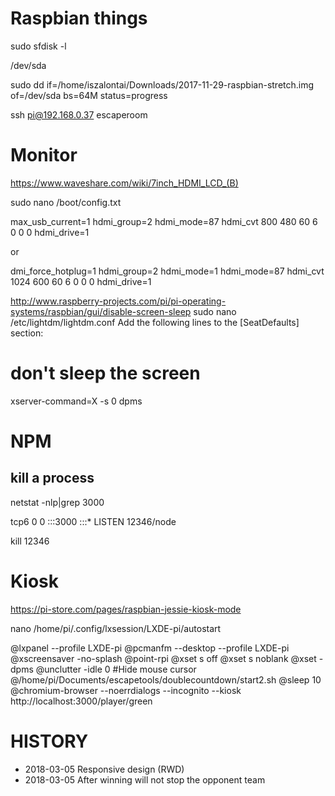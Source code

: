 # Raspbian things

sudo sfdisk -l

/dev/sda

sudo dd if=/home/iszalontai/Downloads/2017-11-29-raspbian-stretch.img of=/dev/sda bs=64M status=progress


ssh pi@192.168.0.37
escaperoom

# Monitor

https://www.waveshare.com/wiki/7inch_HDMI_LCD_(B)

sudo nano /boot/config.txt


max_usb_current=1
hdmi_group=2
hdmi_mode=87
hdmi_cvt 800 480 60 6 0 0 0
hdmi_drive=1

or

dmi_force_hotplug=1
hdmi_group=2
hdmi_mode=1
hdmi_mode=87
hdmi_cvt 1024 600 60 6 0 0 0
hdmi_drive=1


http://www.raspberry-projects.com/pi/pi-operating-systems/raspbian/gui/disable-screen-sleep
sudo nano /etc/lightdm/lightdm.conf
Add the following lines to the [SeatDefaults] section: 

# don't sleep the screen
xserver-command=X -s 0 dpms

# NPM

## kill a process
netstat -nlp|grep 3000

tcp6       0      0 :::3000                 :::*                    LISTEN      12346/node

kill 12346

# Kiosk
https://pi-store.com/pages/raspbian-jessie-kiosk-mode

nano /home/pi/.config/lxsession/LXDE-pi/autostart

@lxpanel --profile LXDE-pi
@pcmanfm --desktop --profile LXDE-pi
@xscreensaver -no-splash
@point-rpi
@xset s off
@xset s noblank
@xset -dpms
@unclutter -idle 0 #Hide mouse cursor
@/home/pi/Documents/escapetools/doublecountdown/start2.sh
@sleep 10
@chromium-browser --noerrdialogs --incognito --kiosk http://localhost:3000/player/green


# HISTORY

* 2018-03-05 Responsive design (RWD)
* 2018-03-05 After winning will not stop the opponent team

